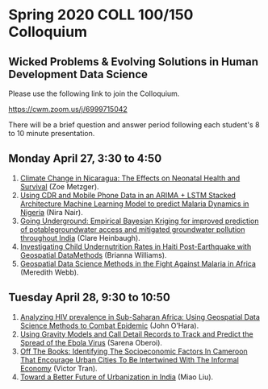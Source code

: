 # Spring 2020 COLL 100/150 Colloquium
## Wicked Problems & Evolving Solutions in Human Development Data Science

Please use the following link to join the Colloquium.

https://cwm.zoom.us/j/6999715042

There will be a brief question and answer period following each student's 8 to 10 minute presentation.

## Monday April 27, 3:30 to 4:50

1.  [Climate Change in Nicaragua: The Effects on Neonatal Health and Survival](https://zametzger.github.io/workshop/Abstract) (Zoe Metzger). 
2.  [Using CDR and Mobile Phone Data in an ARIMA + LSTM Stacked Architecture Machine Learning Model to predict Malaria Dynamics in Nigeria](https://slack-files.com/TFB8EJWF3-F012JLRSCPM-aae6e0f129) (Nira Nair).  
3.  [Going Underground: Empirical Bayesian Kriging for improved prediction of potablegroundwater access and mitigated groundwater pollution throughout India](https://slack-files.com/TFB8EJWF3-F012H3HURMK-2d466275b9) (Clare Heinbaugh). 
4.  [Investigating Child Undernutrition Rates in Haiti Post-Earthquake with Geospatial DataMethods](https://slack-files.com/TFB8EJWF3-F012BHMR8R4-a5bda9aa09) (Brianna Williams).  
5.  [Geospatial Data Science Methods in the Fight Against Malaria in Africa](https://slack-files.com/TFB8EJWF3-F012JMY397V-d491bd13f9) (Meredith Webb).  

## Tuesday April 28, 9:30 to 10:50

1.  [Analyzing HIV prevalence in Sub-Saharan Africa: Using Geospatial Data Science Methods to Combat Epidemic](https://slack-files.com/TFB8EJWF3-F012JDD45D0-2f91f8fe23) (John O’Hara).  
2.  [Using Gravity Models and Call Detail Records to Track and Predict the Spread of the Ebola Virus](https://slack-files.com/TFB8EJWF3-F012HSE81K4-9b10608bf9) (Sarena Oberoi).  
3.  [Off The Books: Identifying The Socioeconomic Factors In Cameroon That Encourage Urban Cities To Be Intertwined With The Informal Economy](https://slack-files.com/TFB8EJWF3-F012H50JCBF-1485d442aa) (Victor Tran).  
4.  [Toward a Better Future of Urbanization in India](https://slack-files.com/TFB8EJWF3-F012Q1KT9PE-46f41eb955) (Miao Liu).  



